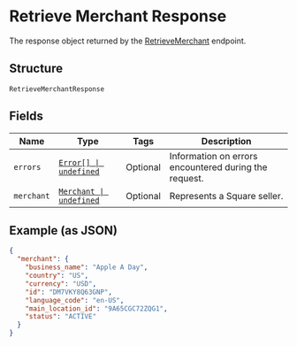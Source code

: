 
# Retrieve Merchant Response

The response object returned by the [RetrieveMerchant](/doc/api/merchants.md#retrieve-merchant) endpoint.

## Structure

`RetrieveMerchantResponse`

## Fields

| Name | Type | Tags | Description |
|  --- | --- | --- | --- |
| `errors` | [`Error[] \| undefined`](/doc/models/error.md) | Optional | Information on errors encountered during the request. |
| `merchant` | [`Merchant \| undefined`](/doc/models/merchant.md) | Optional | Represents a Square seller. |

## Example (as JSON)

```json
{
  "merchant": {
    "business_name": "Apple A Day",
    "country": "US",
    "currency": "USD",
    "id": "DM7VKY8Q63GNP",
    "language_code": "en-US",
    "main_location_id": "9A65CGC72ZQG1",
    "status": "ACTIVE"
  }
}
```

